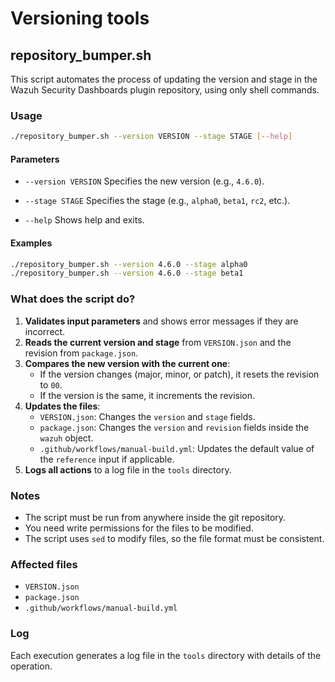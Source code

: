 # Versioning tools

## repository_bumper.sh

This script automates the process of updating the version and stage in the Wazuh Security Dashboards plugin repository, using only shell commands.

### Usage

```bash
./repository_bumper.sh --version VERSION --stage STAGE [--help]
```

#### Parameters

- `--version VERSION`
  Specifies the new version (e.g., `4.6.0`).

- `--stage STAGE`
  Specifies the stage (e.g., `alpha0`, `beta1`, `rc2`, etc.).

- `--help`
  Shows help and exits.

#### Examples

```bash
./repository_bumper.sh --version 4.6.0 --stage alpha0
./repository_bumper.sh --version 4.6.0 --stage beta1
```

### What does the script do?

1. **Validates input parameters** and shows error messages if they are incorrect.
2. **Reads the current version and stage** from `VERSION.json` and the revision from `package.json`.
3. **Compares the new version with the current one**:
   - If the version changes (major, minor, or patch), it resets the revision to `00`.
   - If the version is the same, it increments the revision.
4. **Updates the files**:
   - `VERSION.json`: Changes the `version` and `stage` fields.
   - `package.json`: Changes the `version` and `revision` fields inside the `wazuh` object.
   - `.github/workflows/manual-build.yml`: Updates the default value of the `reference` input if applicable.
5. **Logs all actions** to a log file in the `tools` directory.

### Notes

- The script must be run from anywhere inside the git repository.
- You need write permissions for the files to be modified.
- The script uses `sed` to modify files, so the file format must be consistent.

### Affected files

- `VERSION.json`
- `package.json`
- `.github/workflows/manual-build.yml`

### Log

Each execution generates a log file in the `tools` directory with details of the operation.
